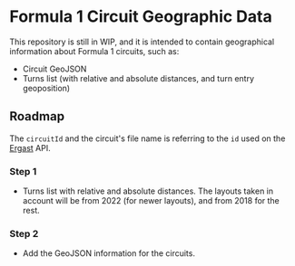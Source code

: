 # Formula 1 Circuit Geographic Data

This repository is still in WIP, and it is intended to contain geographical information
about Formula 1 circuits, such as:

- Circuit GeoJSON
- Turns list (with relative and absolute distances, and turn entry geoposition)

## Roadmap

The `circuitId` and the circuit's file name is referring to the `id` used on the [Ergast](http://ergast.com/mrd/) API.

### Step 1

- Turns list with relative and absolute distances.
The layouts taken in account will be from 2022 (for newer layouts), and from 2018 for the rest.

### Step 2

- Add the GeoJSON information for the circuits.
